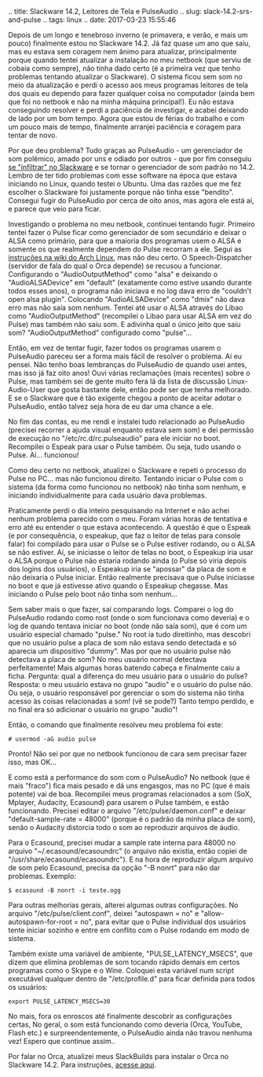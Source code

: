 .. title: Slackware 14.2, Leitores de Tela e PulseAudio
.. slug: slack-14.2-srs-and-pulse
.. tags: linux
.. date: 2017-03-23 15:55:46

Depois de um longo e tenebroso inverno (e primavera, e verão, e mais um pouco) finalmente estou no Slackware 14.2. Já faz quase um ano que saiu, mas eu estava sem coragem nem ânimo para atualizar, principalmente porque quando tentei atualizar a instalação no meu netbook (que serviu de cobaia como sempre), não tinha dado certo (é a primeira vez que tenho problemas tentando atualizar o Slackware). O sistema ficou sem som no meio da atualização e perdi o acesso aos meus programas leitores de tela dos quais eu dependo para fazer qualquer coisa no computador (ainda bem que foi no netbook e não na minha máquina principal!). Eu não estava conseguindo resolver e perdi a paciência de investigar, e acabei deixando de lado por um bom tempo. Agora que estou de férias do trabalho e com um pouco mais de tempo, finalmente arranjei paciência e coragem para tentar de novo. <!--teaser_end-->

Por que deu problema? Tudo graças ao PulseAudio - um gerenciador de som polêmico, amado por uns e odiado por outros - que por fim conseguiu [se "infiltrar" no Slackware][pulseslack] e se tornar o gerenciador de som padrão no 14.2. Lembro de ter tido problemas com esse software na época que estava iniciando no Linux, quando testei o Ubuntu. Uma das razões que me fez escolher o Slackware foi justamente porque não tinha esse "bendito". Consegui fugir do PulseAudio por cerca de oito anos, mas agora ele está aí, e parece que veio para ficar.

Investigando o problema no meu netbook, continuei tentando fugir. Primeiro tentei fazer o Pulse ficar como gerenciador de som secundário e deixar o ALSA como primário, para que a maioria dos programas usem o ALSA e somente os que realmente dependem do Pulse recorram a ele. Segui as [instruções na wiki do Arch Linux][pulsepipe], mas não deu certo. O Speech-Dispatcher (servidor de fala do qual o Orca depende) se recusou a funcionar. Configurando o "AudioOutputMethod" como "alsa" e deixando o "AudioALSADevice" em "default" (exatamente como estive usando durante todos esses anos), o programa não iniciava e no log dava erro de "couldn't open alsa plugin". Colocando "AudioALSADevice" como "dmix" não dava erro mas não saía som nenhum. Tentei até usar o ALSA através do Libao como "AudioOutputMethod" (recompilei o Libao para usar ALSA em vez do Pulse) mas também não saiu som. E adivinha qual o único jeito que saiu som? "AudioOutputMethod" configurado como "pulse"...

Então, em vez de tentar fugir, fazer todos os programas usarem o PulseAudio pareceu ser a forma mais fácil de resolver o problema. Aí eu pensei. Não tenho boas lembranças do PulseAudio de quando usei antes, mas isso já faz oito anos! Ouvi várias reclamações (mais recentes) sobre o Pulse, mas também sei de gente muito fera lá da lista de discussão Linux-Audio-User que gosta bastante dele, então pode ser que tenha melhorado. E se o Slackware que é tão exigente chegou a ponto de aceitar adotar o PulseAudio, então talvez seja hora de eu dar uma chance a ele.

No fim das contas, eu me rendi  e instalei tudo relacionado ao PulseAudio (precisei recorrer a ajuda visual enquanto estava sem som) e dei permissão de execução no "/etc/rc.d/rc.pulseaudio" para ele iniciar no boot. Recompilei o Espeak para usar o Pulse também. Ou seja, tudo usando o Pulse. Aí... funcionou!

Como deu certo no netbook, atualizei o Slackware e repeti o processo do Pulse no PC... mas não funcionou direito. Tentando iniciar o Pulse com o sistema (da forma como funcionou no netbook) não tinha som nenhum, e iniciando individualmente para cada usuário dava problemas.

Praticamente perdi o dia inteiro pesquisando na Internet e não achei nenhum problema parecido com o meu. Foram várias horas de tentativa e erro até eu entender o que estava acontecendo. A questão é que o Espeak (e por consequência, o espeakup, que faz o leitor de telas para console falar) foi compilado para usar o Pulse se o Pulse estiver rodando, ou o ALSA se não estiver. Aí, se iniciasse o leitor de telas no boot, o Espeakup iria usar o ALSA porque o Pulse não estaria rodando ainda (o Pulse só viria depois dos logins dos usuários), o Espeakup iria se "apossar" da placa de som e não deixaria o Pulse iniciar. Então realmente precisava que o Pulse iniciasse no boot e que já estivesse ativo quando o Espeakup chegasse. Mas iniciando o Pulse pelo boot não tinha som nenhum...

Sem saber mais o que fazer, saí comparando logs. Comparei o log do PulseAudio rodando como root (onde o som funcionava como deveria) e o log de quando tentava iniciar no boot (onde não saía som), que é com um usuário especial chamado "pulse." No root ia tudo direitinho, mas descobri que no usuário pulse a placa de som não estava sendo detectada e só aparecia um dispositivo "dummy". Mas por que no usuário pulse não detectava a placa de som? No meu usuário normal detectava perfeitamente! Mais algumas horas batendo cabeça e finalmente caiu a ficha. Pergunta: qual a diferença do meu usuário para o usuário do pulse? Resposta: o meu usuário estava no grupo "audio" e o usuário do pulse não. Ou seja, o usuário responsável por gerenciar o som do sistema não tinha acesso às coisas relacionadas a som! (vê se pode?) Tanto tempo perdido, e no final era só adicionar o usuário no grupo "audio"!

Então, o comando que finalmente resolveu meu problema foi este:

    # usermod -aG audio pulse

Pronto! Não sei por que no netbook funcionou de cara sem precisar fazer isso, mas OK...

E como está a performance do som com o PulseAudio? No netbook (que é mais "fraco") fica mais pesado e dá uns engasgos, mas no PC (que é mais potente) vai de boa. Recompilei meus programas relacionados a som (SoX, Mplayer, Audacity, Ecasound) para usarem o Pulse também, e estão funcionando. Precisei editar o arquivo "/etc/pulse/daemon.conf" e deixar "default-sample-rate = 48000" (porque é o padrão da minha placa de som), senão o Audacity distorcia todo o som ao reproduzir arquivos de áudio.

Para o Ecasound, precisei mudar a sample rate interna para 48000 no arquivo "~/.ecasound/ecasoundrc" (o arquivo não existia, então copiei de "/usr/share/ecasound/ecasoundrc"). E na hora de reproduzir algum arquivo de som pelo Ecasound, precisa da opção "-B nonrt" para não dar problemas. Exemplo:

    $ ecasound -B nonrt -i teste.ogg

Para outras melhorias gerais, alterei algumas outras configurações. No arquivo "/etc/pulse/client.conf", deixei "autospawn = no" e "allow-autospawn-for-root = no", para evitar que o Pulse individual dos usuários tente iniciar sozinho e entre em conflito com o Pulse rodando em modo de sistema.

Também existe uma variável de ambiente, "PULSE_LATENCY_MSECS", que dizem que elimina problemas de som tocando rápido demais em certos programas como o Skype e o Wine. Coloquei esta variável num script executável qualquer dentro de "/etc/profile.d" para ficar definida para todos os usuários:

    export PULSE_LATENCY_MSECS=30

No mais, fora os enroscos até finalmente descobrir as configurações certas, No geral, o som está funcionando como deveria (Orca, YouTube, Flash etc.) e surpreendentemente, o PulseAudio ainda não travou nenhuma vez! Espero que continue assim..

Por falar no Orca, atualizei meus SlackBuilds para instalar o Orca no Slackware 14.2. Para instruções, [acesse aqui](/pt/blog/installing-orca-on-slackware-14.2).

[pulseslack]: https://docs.slackware.com/howtos:multimedia:pulseaudio_non-default
[pulsepipe]: https://wiki.archlinux.org/index.php/PulseAudio/Examples#PulseAudio_as_a_minimal_unintrusive_dumb_pipe_to_ALSA
